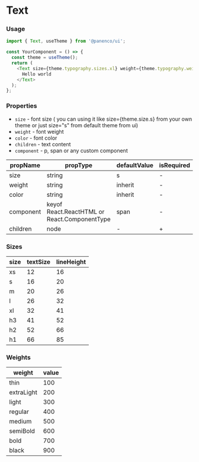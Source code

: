 # Text

### Usage

```js
import { Text, useTheme } from '@panenco/ui';

const YourComponent = () => {
  const theme = useTheme();
  return (
    <Text size={theme.typography.sizes.xl} weight={theme.typography.weights.bold} color={theme.colors.primary}>
      Hello world
    </Text>
  );
};
```

<!-- STORY -->

### Properties

- `size` - font size ( you can using it like size={theme.size.s} from your own theme or just size="s" from default theme from ui)
- `weight` - font weight
- `color` - font color
- `children` - text content
- `component` - p, span or any custom component

| propName  | propType                                     | defaultValue | isRequired |
| --------- | -------------------------------------------- | ------------ | ---------- |
| size      | string                                       | s            | -          |
| weight    | string                                       | inherit      | -          |
| color     | string                                       | inherit      | -          |
| component | keyof React.ReactHTML or React.ComponentType | span         | -          |
| children  | node                                         | -            | +          |

### Sizes

| size | textSize | lineHeight |
| ---- | -------- | ---------- |
| xs   | 12       | 16         |
| s    | 16       | 20         |
| m    | 20       | 26         |
| l    | 26       | 32         |
| xl   | 32       | 41         |
| h3   | 41       | 52         |
| h2   | 52       | 66         |
| h1   | 66       | 85         |

### Weights

| weight     | value |
| ---------- | ----- |
| thin       | 100   |
| extraLight | 200   |
| light      | 300   |
| regular    | 400   |
| medium     | 500   |
| semiBold   | 600   |
| bold       | 700   |
| black      | 900   |
